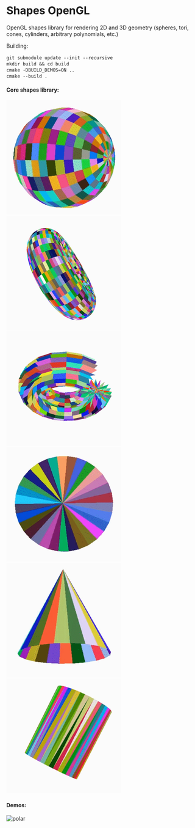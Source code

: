 # Shapes OpenGL
OpenGL shapes library for rendering 2D and 3D geometry (spheres, tori, cones, cylinders, arbitrary polynomials, etc.)

Building:
```
git submodule update --init --recursive
mkdir build && cd build
cmake -DBUILD_DEMOS=ON ..
cmake --build .
```
#### Core shapes library:
![sphere](img/sphere.gif)
![torus](img/torus.gif)
![starTorus](img/starTorus.gif)
![circle](img/circle.gif)
![cone](img/cone.gif)
![cylinder](img/cylinder.gif)

#### Demos:


![polar](img/polar.gif)
